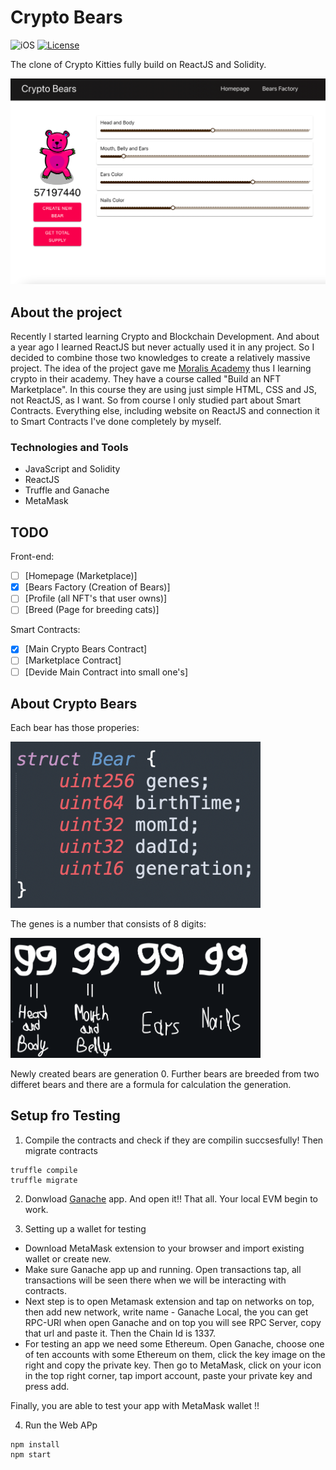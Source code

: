 # Crypto Bears

![iOS](https://img.shields.io/badge/iOS-ReactJS-yellow)
[![License](https://img.shields.io/github/license/romanrakhlin/CryptoBears)](https://github.com/romanrakhlin/CryptoBears/blob/master/LICENSE)

The clone of Crypto Kitties fully build on ReactJS and Solidity.

<img src="./images/preview.jpg" width="800" />

## About the project

Recently I started learning Crypto and Blockchain Development. And about a year ago I learned ReactJS but never actually used it in any project. So I decided to combine those two knowledges to create a relatively massive project. The idea of the project gave me <a href="https://academy.moralis.io">Moralis Academy</a> thus I learning crypto in their academy. They have a course called "Build an NFT Marketplace". In this course they are using just simple HTML, CSS and JS, not ReactJS, as I want. So from course I only studied part about Smart Contracts. Everything else, including website on ReactJS and connection it to Smart Contracts I've done completely by myself.

### Technologies and Tools
- JavaScript and Solidity
- ReactJS
- Truffle and Ganache
- MetaMask

## TODO
Front-end:
- [ ] [Homepage (Marketplace)]
- [X] [Bears Factory (Creation of Bears)]
- [ ] [Profile (all NFT's that user owns)]
- [ ] [Breed (Page for breeding cats)]

Smart Contracts:
- [X] [Main Crypto Bears Contract]
- [ ] [Marketplace Contract]
- [ ] [Devide Main Contract into small one's]

## About Crypto Bears

Each bear has those properies:
<p align="left">
  <img src="./images/properties.jpg" width="400"/>
</p>

The genes is a number that consists of 8 digits:
<p align="left">
  <img src="./images/DNA.jpg" width="400"/>
</p>

Newly created bears are generation 0. Further bears are breeded from two differet bears and there are a formula for calculation the generation.

## Setup fro Testing

1) Compile the contracts and check if they are compilin succsesfully!
Then migrate contracts
```
truffle compile
truffle migrate
```
2) Donwload <a href="https://trufflesuite.com/ganache/">Ganache</a> app. And open it!! That all. Your local EVM begin to work.

3) Setting up a wallet for testing
- Download MetaMask extension to your browser and import existing wallet or create new.
- Make sure Ganache app up and running. Open transactions tap, all transactions will be seen there when we will be interacting with contracts.
- Next step is to open Metamask extension and tap on networks on top, then add new network, write name - Ganache Local, the you can get RPC-URl when open Ganache and on top you will see RPC Server, copy that url and paste it. Then the Chain Id is 1337.
- For testing an app we need some Ethereum. Open Ganache, choose one of ten accounts with some Ethereum on them, click the key image on the right and copy the private key. Then go to MetaMask, click on your icon in the top right corner, tap import account, paste your private key and press add.

Finally, you are able to test your app with MetaMask wallet !!

4) Run the Web APp
```
npm install
npm start
```
